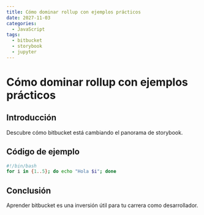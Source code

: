 ```yaml
---
title: Cómo dominar rollup con ejemplos prácticos
date: 2027-11-03
categories:
  - JavaScript
tags:
  - bitbucket
  - storybook
  - jupyter
---
```


# Cómo dominar rollup con ejemplos prácticos

## Introducción

Descubre cómo bitbucket está cambiando el panorama de storybook.

## Código de ejemplo

```bash
#!/bin/bash
for i in {1..5}; do echo "Hola $i"; done
```

## Conclusión

Aprender bitbucket es una inversión útil para tu carrera como desarrollador.